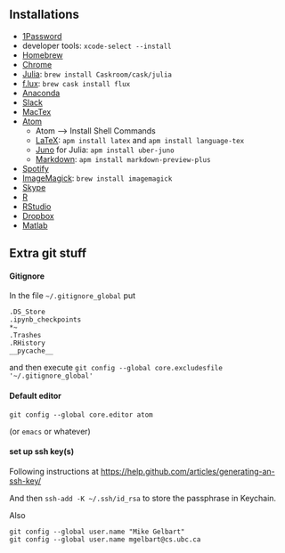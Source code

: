 ## Installations
 - [1Password](https://agilebits.com/downloads)
 - developer tools: `xcode-select --install`
 - [Homebrew](http://brew.sh/)
 - [Chrome](https://www.google.ca/chrome/browser/desktop/index.html)
 - [Julia](http://julialang.org/downloads/): `brew install Caskroom/cask/julia`
 - [f.lux](https://justgetflux.com/): `brew cask install flux`
 - [Anaconda](https://www.continuum.io/downloads)
 - [Slack](https://slack.com/downloads/osx)
 - [MacTex](https://www.tug.org/mactex/)
 - [Atom](https://atom.io/)
   - Atom --> Install Shell Commands
   - [LaTeX](https://atom.io/packages/latex): `apm install latex` and `apm install language-tex`
   - [Juno](https://github.com/JunoLab/uber-juno/blob/master/setup.md) for Julia: `apm install uber-juno`
   - [Markdown](https://atom.io/packages/markdown-preview-plus): `apm install markdown-preview-plus`
 - [Spotify](https://www.spotify.com/ca-en/download/other/)
 - [ImageMagick](https://www.imagemagick.org/script/binary-releases.php#macosx): `brew install imagemagick`
 - [Skype](https://www.skype.com/en/download-skype/skype-for-computer/)
 - [R](https://cran.rstudio.com/bin/macosx/)
 - [RStudio](https://www.rstudio.com/products/rstudio/download/)
 - [Dropbox](https://www.dropbox.com/downloading)
 - [Matlab](https://www.mathworks.com/downloads/)

## Extra git stuff

#### Gitignore
In the file `~/.gitignore_global` put

```
.DS_Store
.ipynb_checkpoints
*~
.Trashes
.RHistory
__pycache__
```

and then execute `git config --global core.excludesfile '~/.gitignore_global'`

#### Default editor

```
git config --global core.editor atom
```
(or `emacs` or whatever) 

#### set up ssh key(s)

Following instructions at https://help.github.com/articles/generating-an-ssh-key/

And then `ssh-add -K ~/.ssh/id_rsa` to store the passphrase in Keychain.

Also

```
git config --global user.name "Mike Gelbart"
git config --global user.name mgelbart@cs.ubc.ca
```
